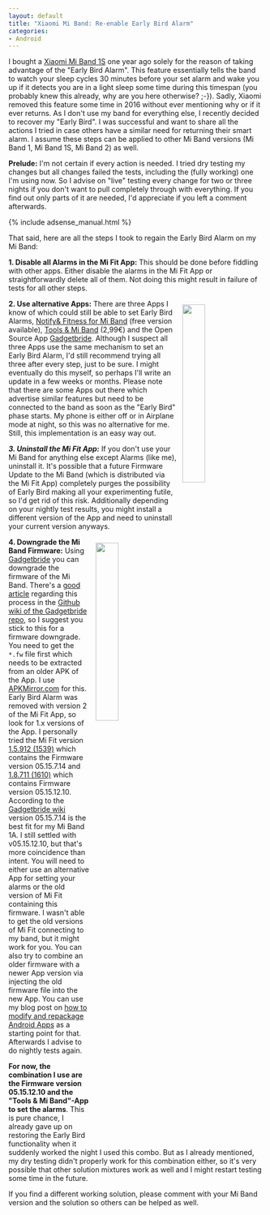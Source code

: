 ```yaml
---
layout: default
title: "Xiaomi Mi Band: Re-enable Early Bird Alarm"
categories:
- Android
---
```


I bought a [Xiaomi Mi Band 1S][mibandamazon] one year ago solely for the reason of taking advantage of the "Early Bird Alarm". This feature essentially tells the band to watch your sleep cycles 30 minutes before your set alarm and wake you up if it detects you are in a light sleep some time during this timespan (you probably knew this already, why are you here otherwise? ;-}). Sadly, Xiaomi removed this feature some time in 2016 without ever mentioning why or if it ever returns. As I don't use my band for everything else, I recently decided to recover my "Early Bird". I was successful and want to share all the actions I tried in case others have a similar need for returning their smart alarm. I assume these steps can be applied to other Mi Band versions (Mi Band 1, Mi Band 1S, Mi Band 2) as well.

**Prelude:**
I'm not certain if every action is needed. I tried dry testing my changes but all changes failed the tests, including the (fully working) one I'm using now. So I advise on "live" testing every change for two or three nights if you don't want to pull completely through with everything. If you find out only parts of it are needed, I'd appreciate if you left a comment afterwards.

<!--more-->

{% include adsense_manual.html %}

That said, here are all the steps I took to regain the Early Bird Alarm on my Mi Band:

**1. Disable all Alarms in the Mi Fit App:**  This should be done before fiddling with other apps. Either disable the alarms in the Mi Fit App or straightforwardly delete all of them. Not doing this might result in failure of tests for all other steps.

<a href="{{site.url}}/assets/images/2017/2017-02-09-tools-and-miband.png"><img src="{{site.url}}/assets/images/2017/2017-02-09-tools-and-miband.png" style="width: 30%; float: right; margin: 10px;"></a>**2. Use alternative Apps:** There are three Apps I know of which could still be able to set Early Bird Alarms, [Notify& Fitness for Mi Band][notifyfitnessmi] (free version available), [Tools & Mi Band][toolsmi] (2,99€) and the Open Source App [Gadgetbride][gadgetbride]. Although I suspect all three Apps use the same mechanism to set an Early Bird Alarm, I'd still recommend trying all three after every step, just to be sure. I might eventually do this myself, so perhaps I'll write an update in a few weeks or months. Please note that there are some Apps out there which advertise similar features but need to be connected to the band as soon as the "Early Bird" phase starts. My phone is either off or in Airplane mode at night, so this was no alternative for me. Still, this implementation is an easy way out.

***3. Uninstall the Mi Fit App:*** If you don't use your Mi Band for anything else except Alarms (like me), uninstall it. It's possible that a future Firmware Update to the Mi Band (which is distributed via the Mi Fit App) completely purges the possibility of Early Bird making all your experimenting futile, so I'd get rid of this risk. Additionally depending on your nightly test results, you might install a different version of the App and need to uninstall your current version anyways.

<a href="{{site.url}}/assets/images/2017/2017-02-09-miband-fw-downgrade.png"><img src="{{site.url}}/assets/images/2017/2017-02-09-miband-fw-downgrade.png" style="width: 30%; float: right; margin: 10px;"></a>**4. Downgrade the Mi Band Firmware:** Using [Gadgetbride][gadgetbride] you can downgrade the firmware of the Mi Band. There's a [good article][mifwdowngrade] regarding this process in the [Github wiki of the Gadgetbride repo][mifwdowngrade], so I suggest you stick to this for a firmware downgrade. You need to get the `*.fw` file first which needs to be extracted from an older APK of the App. I use [APKMirror.com][apkmirror] for this. Early Bird Alarm was removed with version 2 of the Mi Fit App, so look for 1.x versions of the App. I personally tried the Mi Fit version [1.5.912 (1539)][mifit15912] which contains the Firmware version 05.15.7.14 and [1.8.711 (1610)][mifit18711] which contains Firmware version 05.15.12.10. According to the [Gadgetbride wiki][mifwinfo] version 05.15.7.14 is the best fit for my Mi Band 1A. I still settled with v05.15.12.10, but that's more coincidence than intent. You will need to either use an alternative App for setting your alarms or the old version of Mi Fit containing this firmware. I wasn't able to get the old versions of Mi Fit connecting to my band, but it might work for you. You can also try to combine an older firmware with a newer App version via injecting the old firmware file into the new App. You can use my blog post on [how to modify and repackage Android Apps][modrepackageandroid] as a starting point for that.
Afterwards I advise to do nightly tests again.

**For now, the combination I use are the Firmware version 05.15.12.10 and the "Tools & Mi Band"-App to set the alarms**. This is pure chance, I already gave up on restoring the Early Bird functionality when it suddenly worked the night I used this combo. But as I already mentioned, my dry testing didn't properly work for this combination either, so it's very possible that other solution mixtures work as well and I might restart testing some time in the future.

If you find a different working solution, please comment with your Mi Band version and the solution so others can be helped as well.


[mibandamazon]: http://a-fwd.com/asin-de=B00Q5P79TO&asin-uk=B00RCOYD50&asin-com=B01A8NRAP6&fb=com
[notifyfitnessmi]: https://play.google.com/store/apps/details?id=com.mc.miband1
[toolsmi]: https://play.google.com/store/apps/details?id=cz.zdenekhorak.mibandtools
[gadgetbride]: https://f-droid.org/repository/browse/?fdfilter=Gadget&fdid=nodomain.freeyourgadget.gadgetbridge
[mifwdowngrade]:https://github.com/Freeyourgadget/Gadgetbridge/wiki/Mi-Band-Firmware-Update
[apkmirror]: https://www.apkmirror.com/?s=Mi+fit&post_type=app_release&searchtype=apk
[mifit18711]:https://www.apkmirror.com/apk/xiaomi-technology/mi-fit/mi-fit-1-8-711-release/mi-fit-1-8-711-android-apk-download/
[mifit15912]: https://www.apkmirror.com/apk/xiaomi-technology/mi-fit/mi-fit-1-5-912-release/mi-fit-1-5-912-android-apk-download/
[mifwinfo]: https://github.com/Freeyourgadget/Gadgetbridge/wiki/Mi-Band-Firmware-Information
[modrepackageandroid]: https://adminswerk.de/modifying-and-repacking-android-apps/